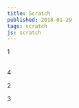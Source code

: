```yaml
---
title: Scratch
published: 2018-01-29
tags: scratch
js: scratch
---
```


<p class="swap foo">1<br/><br/></p>
<p>4</p>
<p class="swap foo">2</p>
<p class="swap foo">3</p>
